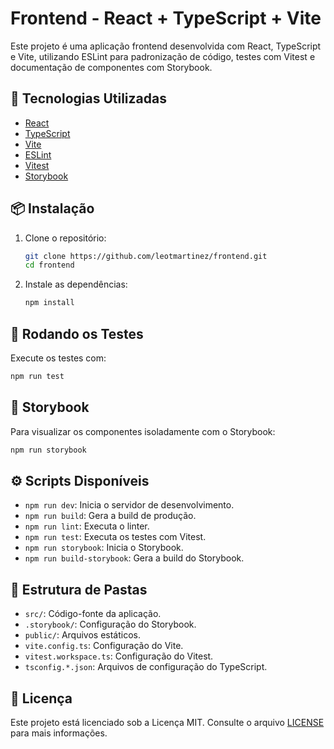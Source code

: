 # Frontend - React + TypeScript + Vite

Este projeto é uma aplicação frontend desenvolvida com React, TypeScript e Vite, utilizando ESLint para padronização de código, testes com Vitest e documentação de componentes com Storybook.

## 🚀 Tecnologias Utilizadas

- [React](https://reactjs.org/)
- [TypeScript](https://www.typescriptlang.org/)
- [Vite](https://vitejs.dev/)
- [ESLint](https://eslint.org/)
- [Vitest](https://vitest.dev/)
- [Storybook](https://storybook.js.org/)

## 📦 Instalação

1. Clone o repositório:

   ```bash
   git clone https://github.com/leotmartinez/frontend.git
   cd frontend
   ```

2. Instale as dependências:

   ```bash
   npm install
   ```

## 🧪 Rodando os Testes

Execute os testes com:

```bash
npm run test
```

## 📖 Storybook

Para visualizar os componentes isoladamente com o Storybook:

```bash
npm run storybook
```

## ⚙️ Scripts Disponíveis

- `npm run dev`: Inicia o servidor de desenvolvimento.
- `npm run build`: Gera a build de produção.
- `npm run lint`: Executa o linter.
- `npm run test`: Executa os testes com Vitest.
- `npm run storybook`: Inicia o Storybook.
- `npm run build-storybook`: Gera a build do Storybook.

## 📂 Estrutura de Pastas

- `src/`: Código-fonte da aplicação.
- `.storybook/`: Configuração do Storybook.
- `public/`: Arquivos estáticos.
- `vite.config.ts`: Configuração do Vite.
- `vitest.workspace.ts`: Configuração do Vitest.
- `tsconfig.*.json`: Arquivos de configuração do TypeScript.

## 📄 Licença

Este projeto está licenciado sob a Licença MIT. Consulte o arquivo [LICENSE](LICENSE) para mais informações.